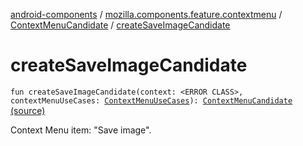 [android-components](../../index.md) / [mozilla.components.feature.contextmenu](../index.md) / [ContextMenuCandidate](index.md) / [createSaveImageCandidate](./create-save-image-candidate.md)

# createSaveImageCandidate

`fun createSaveImageCandidate(context: <ERROR CLASS>, contextMenuUseCases: `[`ContextMenuUseCases`](../-context-menu-use-cases/index.md)`): `[`ContextMenuCandidate`](index.md) [(source)](https://github.com/mozilla-mobile/android-components/blob/master/components/feature/contextmenu/src/main/java/mozilla/components/feature/contextmenu/ContextMenuCandidate.kt#L144)

Context Menu item: "Save image".

